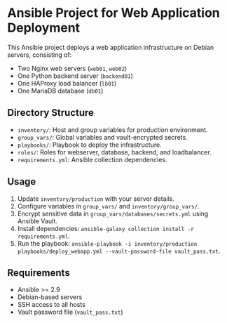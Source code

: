 # Ansible Project for Web Application Deployment

This Ansible project deploys a web application infrastructure on Debian servers, consisting of:
- Two Nginx web servers (`web01`, `web02`)
- One Python backend server (`backend01`)
- One HAProxy load balancer (`lb01`)
- One MariaDB database (`db01`)

## Directory Structure
- `inventory/`: Host and group variables for production environment.
- `group_vars/`: Global variables and vault-encrypted secrets.
- `playbooks/`: Playbook to deploy the infrastructure.
- `roles/`: Roles for webserver, database, backend, and loadbalancer.
- `requirements.yml`: Ansible collection dependencies.

## Usage
1. Update `inventory/production` with your server details.
2. Configure variables in `group_vars/` and `inventory/group_vars/`.
3. Encrypt sensitive data in `group_vars/databases/secrets.yml` using Ansible Vault.
4. Install dependencies: `ansible-galaxy collection install -r requirements.yml`.
5. Run the playbook: `ansible-playbook -i inventory/production playbooks/deploy_webapp.yml --vault-password-file vault_pass.txt`.

## Requirements
- Ansible >= 2.9
- Debian-based servers
- SSH access to all hosts
- Vault password file (`vault_pass.txt`)
